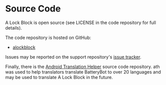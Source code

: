 # Source Code

A Lock Block is open source (see LICENSE in the code repository for
full details).

The code repository is hosted on GitHub:

* <a href="https://github.com/darshan-/alockblock">alockblock</a>

Issues may be reported on the support repository's <a
href="https://github.com/darshan-/A-Lock-Block-Support/issues?q=is%3Aopen+is%3Aissue">issue
tracker</a>.

Finally, there is the <a
href="https://github.com/darshan-/ath">Android Translation Helper</a>
source code repository.  ath was used to help translators translate
BatteryBot to over 20 languages and may be used to translate
A Lock Block in the future.
